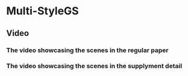 # Multi-StyleGS
## Video
### The video showcasing the scenes in the regular paper
### The video showcasing the scenes in the supplyment detail
